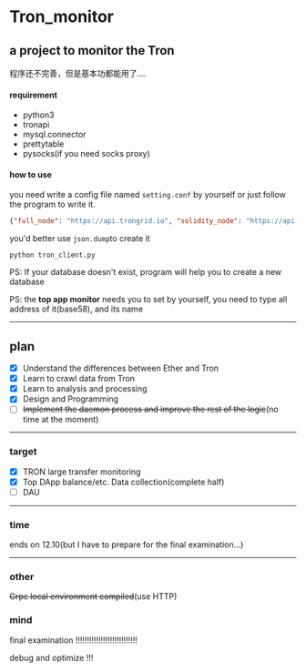 # Tron_monitor
## a project to monitor the Tron

程序还不完善，但是基本功都能用了....

#### requirement

- python3
- tronapi
- mysql.connector
- prettytable
- pysocks(if you need socks proxy)

#### how to use

you need write a config file named `setting.conf` by yourself or just follow the program to write it. 

```json
{"full_node": "https://api.trongrid.io", "solidity_node": "https://api.trongrid.io", "event_server": "https://api.trongrid.io", "database": "tron", "user": "root", "host": "localhost", "password": "root"}
```

you'd better use `json.dump`to create it

`python tron_client.py`

PS: If your database doesn't exist, program will help you to create a new database

PS: the **top app monitor** needs you to set by yourself, you need to type all address of it(base58), and its name

------

## plan

- [x] Understand the differences between Ether and Tron
- [x] Learn to crawl data from Tron
- [x] Learn to analysis and processing
- [x] Design and Programming
- [ ] ~~Implement the daemon process and improve the rest of the logic~~(no time at the moment)

---------

### target

- [x] TRON large transfer monitoring
- [x] Top DApp balance/etc. Data collection(complete half)
- [ ]  DAU

-----

### time

ends on 12.10(but I have to prepare for the final  examination...)

----

### other

~~Grpc local environment compiled~~(use HTTP)

### mind

final examination !!!!!!!!!!!!!!!!!!!!!!!!!!!

debug and optimize !!!







